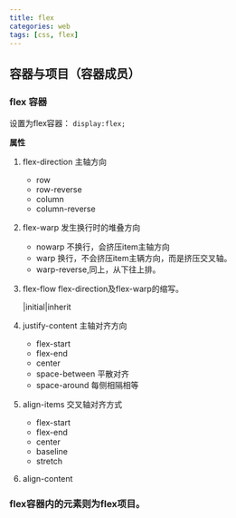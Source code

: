 ```yaml
---
title: flex
categories: web
tags: [css, flex]
---
```


## 容器与项目（容器成员）

### flex 容器

设置为flex容器： `display:flex;`

**属性**

1. flex-direction 主轴方向

	* row
	* row-reverse
	* column
	* column-reverse


2. flex-warp 发生换行时的堆叠方向

	* nowarp 不换行，会挤压item主轴方向
	* warp 换行，不会挤压item主辆方向，而是挤压交叉轴。
	* warp-reverse,同上，从下往上排。
	
3. flex-flow flex-direction及flex-warp的缩写。

	<flex-direction> <flex-warp>|initial|inherit

4. justify-content 主轴对齐方向

	* flex-start
	* flex-end
	* center
	* space-between 平散对齐
	* space-around 每侧相隔相等

	
5. align-items 交叉轴对齐方式

	* flex-start
	* flex-end
	* center
	* baseline
	* stretch

6. align-content
	

### flex容器内的元素则为flex项目。


